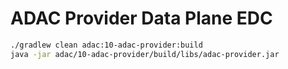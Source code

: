 # ADAC Provider Data Plane EDC

```bash
./gradlew clean adac:10-adac-provider:build
java -jar adac/10-adac-provider/build/libs/adac-provider.jar
```

